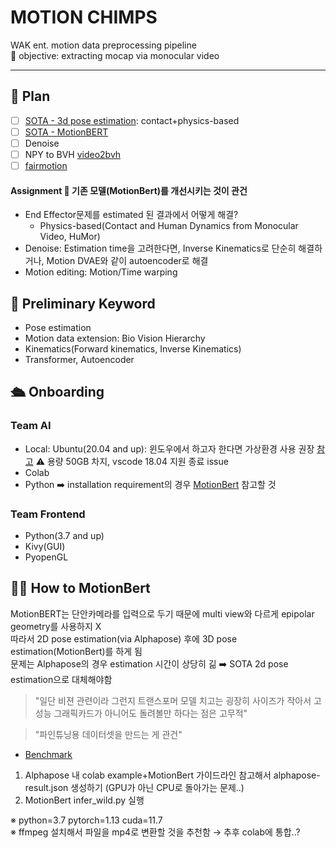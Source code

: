 # MOTION CHIMPS
WAK ent. motion data preprocessing pipeline  
🎯 objective: extracting mocap via monocular video

---

## 📝 Plan

- [ ] [SOTA - 3d pose estimation](https://github.com/davrempe/contact-human-dynamics): contact+physics-based
- [ ] [SOTA - MotionBERT](https://github.com/Walter0807/MotionBERT)
- [ ] Denoise
- [ ] NPY to BVH [video2bvh](https://github.com/KevinLTT/video2bvh)
- [ ] [fairmotion](https://github.com/facebookresearch/fairmotion)

#### Assignment 🎯 기존 모델(MotionBert)를 개선시키는 것이 관건
- End Effector문제를 estimated 된 결과에서 어떻게 해결?
  - Physics-based(Contact and Human Dynamics from Monocular Video, HuMor)
- Denoise: Estimation time을 고려한다면, Inverse Kinematics로 단순히 해결하거나, Motion DVAE와 같이 autoencoder로 해결
- Motion editing: Motion/Time warping

## 🔑 Preliminary Keyword
- Pose estimation
- Motion data extension: Bio Vision Hierarchy
- Kinematics(Forward kinematics, Inverse Kinematics)
- Transformer, Autoencoder

## 🛳️ Onboarding

### Team AI
- Local: Ubuntu(20.04 and up): 윈도우에서 하고자 한다면 가상환경 사용 권장 [참고](https://ingu627.github.io/tips/install_ubuntu/) ⚠️ 용량 50GB 차지, vscode 18.04 지원 종료 issue
- Colab
- Python ➡️ installation requirement의 경우 [MotionBert](https://github.com/Walter0807/MotionBERT) 참고할 것


### Team Frontend
- Python(3.7 and up)
- Kivy(GUI)
- PyopenGL
  
## 💁‍♀️ How to MotionBert

MotionBERT는 단안카메라를 입력으로 두기 때문에 multi view와 다르게 epipolar geometry를 사용하지 X  
따라서 2D pose estimation(via Alphapose) 후에 3D pose estimation(MotionBert)를 하게 됨  
문제는 Alphapose의 경우 estimation 시간이 상당히 긺 ➡️ SOTA 2d pose estimation으로 대체해야함

> "일단 비젼 관련이라 그런지 트랜스포머 모델 치고는 굉장히 사이즈가 작아서 고성능 그래픽카드가 아니어도 돌려볼만 하다는 점은 고무적"  

> "파인튜닝용 데이터셋을 만드는 게 관건"

- [Benchmark](https://paperswithcode.com/sota/3d-human-pose-estimation-on-human36m)

1. Alphapose 내 colab example+MotionBert 가이드라인 참고해서 alphapose-result.json 생성하기 (GPU가 아닌 CPU로 돌아가는 문제..)
2. MotionBert infer_wild.py 실행

※ python=3.7 pytorch=1.13 cuda=11.7  
※ ffmpeg 설치해서 파일을 mp4로 변환할 것을 추천함 → 추후 colab에 통합..?

